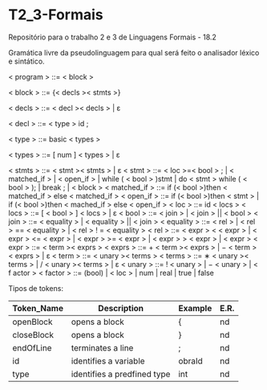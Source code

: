 # T2_3-Formais
Repositório para o trabalho 2 e 3 de Linguagens Formais - 18.2


Gramática livre da pseudolinguagem para qual será feito o analisador léxico e sintático.

< program > ::= < block >

< block > ::= {< decls >< stmts >}

< decls > ::= < decl >< decls > | ε

< decl > ::= < type > id ;

< type > ::= basic < types >

< types > ::= [ num ] < types > | ε

< stmts > ::= < stmt >< stmts > | ε
< stmt > ::= < loc >=< bool > ;
| < matched_if >
| < open_if >
| while ( < bool > )stmt
| do < stmt > while ( < bool > );
| break ;
| < block >
< matched_if > ::= if (< bool >)then < matched_if > else < matched_if >
< open_if > ::= if (< bool >)then < stmt >
| if (< bool >)then < mached_if > else < open_if >
< loc > ::= id < locs >
< locs > ::= [ < bool > ] < locs > | ε
< bool > ::= < join > | < join > || < bool >
< join > ::= < equality > | < equality > || < join >
< equality > ::= < rel > | < rel > == < equality > | < rel > ! = < equality >
< rel > ::= < expr > < < expr > | < expr > <= < expr >
| < expr > >= < expr > | < expr > > < expr > | < expr >
< expr > ::= < term >< exprs >
< exprs > ::= + < term >< exprs > | − < term >< exprs > | ε
< term > ::= < unary >< terms >
< terms > ::= ∗ < unary >< terms > | / < unary >< terms > | ε
< unary > ::= ! < unary > | − < unary > | < f actor >
< factor > ::= (bool) | < loc > | num | real | true | false

Tipos de tokens:

| Token_Name | Description | Example | E.R. |
| ---------- | ----------- | ------- | ---- |
| openBlock | opens a block | { | nd |
| closeBlock | opens a block | } | nd |
| endOfLine | terminates a line| ; | nd |
| id | identifies a variable | obraId | nd |
| type | identifies a predfined type | int | nd |

